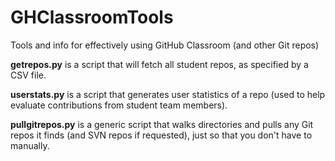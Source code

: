 # GHClassroomTools

Tools and info for effectively using GitHub Classroom (and other Git repos)

__getrepos.py__ is a script that will fetch all student repos, as specified by a CSV file.

__userstats.py__ is a script that generates user statistics of a repo (used to help evaluate contributions from student team members).

__pullgitrepos.py__ is a generic script that walks directories and pulls any Git repos it finds (and SVN repos if requested), just so that you don't have to manually.

